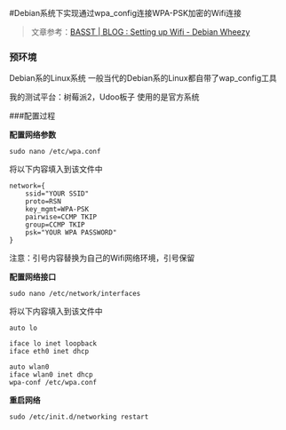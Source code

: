 #Debian系统下实现通过wpa_config连接WPA-PSK加密的Wifi连接

> 文章参考：[BASST | BLOG : Setting up Wifi - Debian Wheezy](http://www.basst.nl/?p=624)

### 预环境

Debian系的Linux系统
一般当代的Debian系的Linux都自带了wap_config工具

我的测试平台：树莓派2，Udoo板子
使用的是官方系统

###配置过程

**配置网络参数**

`sudo nano /etc/wpa.conf`

将以下内容填入到该文件中

```
network={
	ssid="YOUR SSID"
	proto=RSN
	key_mgmt=WPA-PSK
	pairwise=CCMP TKIP
	group=CCMP TKIP
	psk="YOUR WPA PASSWORD"
}
```

注意：引号内容替换为自己的Wifi网络环境，引号保留

**配置网络接口**

`sudo nano /etc/network/interfaces`

将以下内容填入到该文件中

```
auto lo

iface lo inet loopback
iface eth0 inet dhcp

auto wlan0
iface wlan0 inet dhcp
wpa-conf /etc/wpa.conf
```

**重启网络**

`sudo /etc/init.d/networking restart`